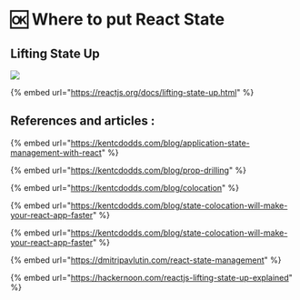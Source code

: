 # 🆗 Where to put React State

## Lifting State Up

![](<../.gitbook/assets/Where\_to\_put\_React\_State (1).png>)

{% embed url="https://reactjs.org/docs/lifting-state-up.html" %}

## References and articles :

{% embed url="https://kentcdodds.com/blog/application-state-management-with-react" %}

{% embed url="https://kentcdodds.com/blog/prop-drilling" %}

{% embed url="https://kentcdodds.com/blog/colocation" %}

{% embed url="https://kentcdodds.com/blog/state-colocation-will-make-your-react-app-faster" %}

{% embed url="https://kentcdodds.com/blog/state-colocation-will-make-your-react-app-faster" %}

{% embed url="https://dmitripavlutin.com/react-state-management" %}

{% embed url="https://hackernoon.com/reactjs-lifting-state-up-explained" %}
